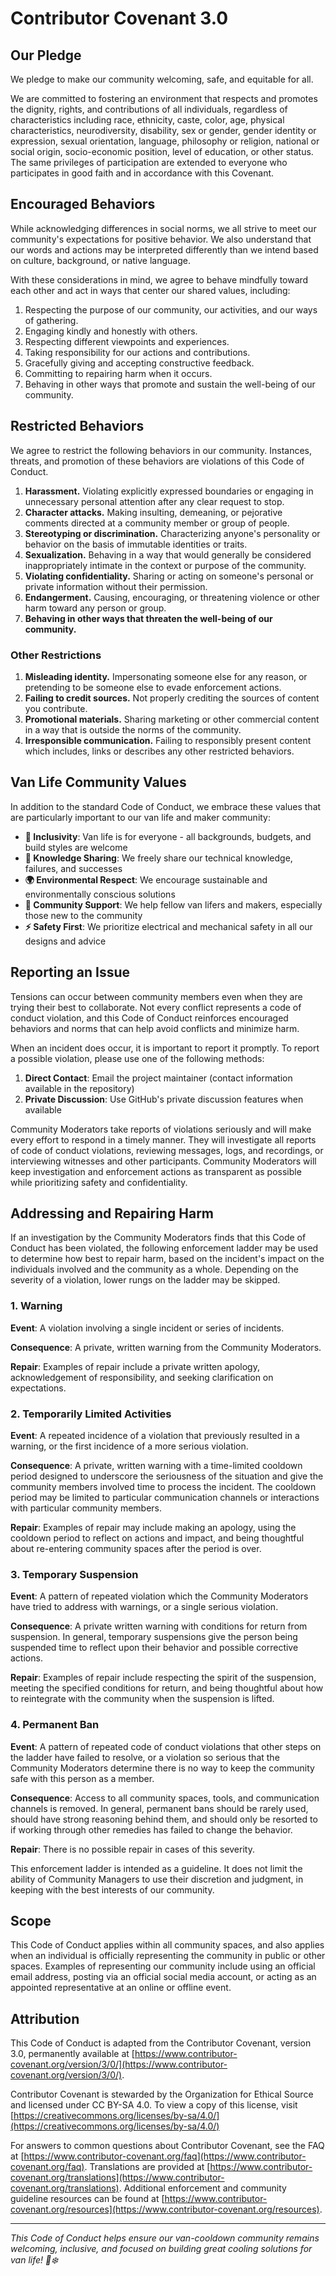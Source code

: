 # Contributor Covenant 3.0

## Our Pledge

We pledge to make our community welcoming, safe, and equitable for all.

We are committed to fostering an environment that respects and promotes the
dignity, rights, and contributions of all individuals, regardless of characteristics
including race, ethnicity, caste, color, age, physical characteristics,
neurodiversity, disability, sex or gender, gender identity or expression, sexual
orientation, language, philosophy or religion, national or social origin,
socio-economic position, level of education, or other status. The same privileges of
participation are extended to everyone who participates in good faith and in accordance
with this Covenant.

## Encouraged Behaviors

While acknowledging differences in social norms, we all strive to meet our
community's expectations for positive behavior. We also understand that our words and
actions may be interpreted differently than we intend based on culture,
background, or native language.

With these considerations in mind, we agree to behave mindfully toward each
other and act in ways that center our shared values, including:

1. Respecting the purpose of our community, our activities, and our ways of gathering.
2. Engaging kindly and honestly with others.
3. Respecting different viewpoints and experiences.
4. Taking responsibility for our actions and contributions.
5. Gracefully giving and accepting constructive feedback.
6. Committing to repairing harm when it occurs.
7. Behaving in other ways that promote and sustain the well-being of our community.

## Restricted Behaviors

We agree to restrict the following behaviors in our community. Instances,
threats, and promotion of these behaviors are violations of this Code of Conduct.

1. **Harassment.** Violating explicitly expressed boundaries or engaging in unnecessary personal
attention after any clear request to stop.
2. **Character attacks.** Making insulting, demeaning, or pejorative comments directed at a community
member or group of people.
3. **Stereotyping or discrimination.** Characterizing anyone's personality or behavior on the basis of immutable
identities or traits.
4. **Sexualization.** Behaving in a way that would generally be considered inappropriately intimate
in the context or purpose of the community.
5. **Violating confidentiality.** Sharing or acting on someone's personal or private information without their
permission.
6. **Endangerment.** Causing, encouraging, or threatening violence or other harm toward any person
or group.
7. **Behaving in other ways that threaten the well-being of our community.**

### Other Restrictions

1. **Misleading identity.** Impersonating someone else for any reason, or pretending to be someone else to
evade enforcement actions.
2. **Failing to credit sources.** Not properly crediting the sources of content you contribute.
3. **Promotional materials.** Sharing marketing or other commercial content in a way that is outside the
norms of the community.
4. **Irresponsible communication.** Failing to responsibly present content which includes, links or describes any
other restricted behaviors.

## Van Life Community Values

In addition to the standard Code of Conduct, we embrace these values that are particularly important to our van life and maker community:

* **🚐 Inclusivity**: Van life is for everyone - all backgrounds, budgets, and build styles are welcome
* **🔧 Knowledge Sharing**: We freely share our technical knowledge, failures, and successes
* **🌍 Environmental Respect**: We encourage sustainable and environmentally conscious solutions
* **🤝 Community Support**: We help fellow van lifers and makers, especially those new to the community
* **⚡ Safety First**: We prioritize electrical and mechanical safety in all our designs and advice

## Reporting an Issue

Tensions can occur between community members even when they are trying their
best to collaborate. Not every conflict represents a code of conduct violation, and
this Code of Conduct reinforces encouraged behaviors and norms that can help
avoid conflicts and minimize harm.

When an incident does occur, it is important to report it promptly. To report a
possible violation, please use one of the following methods:

1. **Direct Contact**: Email the project maintainer (contact information available in the repository)
2. **Private Discussion**: Use GitHub's private discussion features when available

Community Moderators take reports of violations seriously and will make every
effort to respond in a timely manner. They will investigate all reports of code of
conduct violations, reviewing messages, logs, and recordings, or interviewing
witnesses and other participants. Community Moderators will keep investigation
and enforcement actions as transparent as possible while prioritizing safety and
confidentiality.

## Addressing and Repairing Harm

If an investigation by the Community Moderators finds that this Code of Conduct
has been violated, the following enforcement ladder may be used to determine how
best to repair harm, based on the incident's impact on the individuals involved
and the community as a whole. Depending on the severity of a violation, lower
rungs on the ladder may be skipped.

### 1. Warning

**Event**: A violation involving a single incident or series of incidents.

**Consequence**: A private, written warning from the Community Moderators.

**Repair**: Examples of repair include a private written apology, acknowledgement of
responsibility, and seeking clarification on expectations.

### 2. Temporarily Limited Activities

**Event**: A repeated incidence of a violation that previously resulted in a
warning, or the first incidence of a more serious violation.

**Consequence**: A private, written warning with a time-limited cooldown period
designed to underscore the seriousness of the situation and give the community
members involved time to process the incident. The cooldown period may be limited to
particular communication channels or interactions with particular community
members.

**Repair**: Examples of repair may include making an apology, using the cooldown
period to reflect on actions and impact, and being thoughtful about re-entering
community spaces after the period is over.

### 3. Temporary Suspension

**Event**: A pattern of repeated violation which the Community Moderators have tried
to address with warnings, or a single serious violation.

**Consequence**: A private written warning with conditions for return from
suspension. In general, temporary suspensions give the person being suspended time to
reflect upon their behavior and possible corrective actions.

**Repair**: Examples of repair include respecting the spirit of the suspension,
meeting the specified conditions for return, and being thoughtful about how to
reintegrate with the community when the suspension is lifted.

### 4. Permanent Ban

**Event**: A pattern of repeated code of conduct violations that other steps on the
ladder have failed to resolve, or a violation so serious that the Community
Moderators determine there is no way to keep the community safe with this person as
a member.

**Consequence**: Access to all community spaces, tools, and communication channels
is removed. In general, permanent bans should be rarely used, should have strong
reasoning behind them, and should only be resorted to if working through other
remedies has failed to change the behavior.

**Repair**: There is no possible repair in cases of this severity.

This enforcement ladder is intended as a guideline. It does not limit the
ability of Community Managers to use their discretion and judgment, in keeping with
the best interests of our community.

## Scope

This Code of Conduct applies within all community spaces, and also applies when
an individual is officially representing the community in public or other
spaces. Examples of representing our community include using an official email
address, posting via an official social media account, or acting as an appointed
representative at an online or offline event.

## Attribution

This Code of Conduct is adapted from the Contributor Covenant, version 3.0,
permanently available at [https://www.contributor-covenant.org/version/3/0/](https://www.contributor-covenant.org/version/3/0/).

Contributor Covenant is stewarded by the Organization for Ethical Source and
licensed under CC BY-SA 4.0. To view a copy of this license, visit [https://creativecommons.org/licenses/by-sa/4.0/](https://creativecommons.org/licenses/by-sa/4.0/)

For answers to common questions about Contributor Covenant, see the FAQ at [https://www.contributor-covenant.org/faq](https://www.contributor-covenant.org/faq). Translations are provided at [https://www.contributor-covenant.org/translations](https://www.contributor-covenant.org/translations). Additional enforcement and community guideline resources can be found at [https://www.contributor-covenant.org/resources](https://www.contributor-covenant.org/resources).

---

*This Code of Conduct helps ensure our van-cooldown community remains welcoming, inclusive, and focused on building great cooling solutions for van life! 🚐❄️*